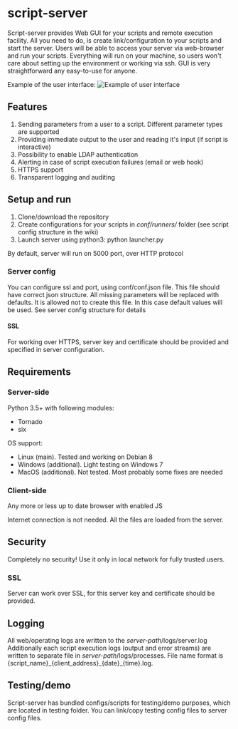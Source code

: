 # script-server
Script-server provides Web GUI for your scripts and remote execution facility. All you need to do, is create link/configuration to your scripts and start the server. Users will be able to access your server via web-browser and run your scripts. 
Everything will run on your machine, so users won't care about setting up the environment or working via ssh.
GUI is very straightforward any easy-to-use for anyone.

Example of the user interface:
![Example of user interface](screenshot.png?raw=true)

## Features
1. Sending parameters from a user to a script. Different parameter types are supported
2. Providing immediate output to the user and reading it's input (if script is interactive)
3. Possibility to enable LDAP authentication
4. Alerting in case of script execution failures (email or web hook)
5. HTTPS support
6. Transparent logging and auditing

## Setup and run
1. Clone/download the repository
2. Create configurations for your scripts in *conf/runners/* folder (see script config structure in the wiki)
3. Launch server using python3: python launcher.py

By default, server will run on 5000 port, over HTTP protocol

### Server config
You can configure ssl and port, using conf/conf.json file. This file should have correct json structure. All missing parameters will be replaced with defaults.
It is allowed not to create this file. In this case default values will be used.
See server config structure for details

#### SSL 
For working over HTTPS, server key and certificate should be provided and specified in server configuration.

## Requirements
### Server-side
Python 3.5+ with following modules:
* Tornado
* six

OS support:
- Linux (main). Tested and working on Debian 8
- Windows (additional). Light testing on Windows 7
- MacOS (additional). Not tested. Most probably some fixes are needed

### Client-side
Any more or less up to date browser with enabled JS

Internet connection is not needed. All the files are loaded from the server.

## Security
Completely no security! Use it only in local network for fully trusted users. 
### SSL
Server can work over SSL, for this server key and certificate should be provided.

## Logging
All web/operating logs are written to the _server-path_/logs/server.log
Additionally each script execution logs (output and error streams) are written to separate file in _server-path_/logs/processes. File name format is {script\_name}\_{client\_address}\_{date}\_{time}.log. 

## Testing/demo
Script-server has bundled configs/scripts for testing/demo purposes, which are located in testing folder. You can link/copy testing config files to server config files.